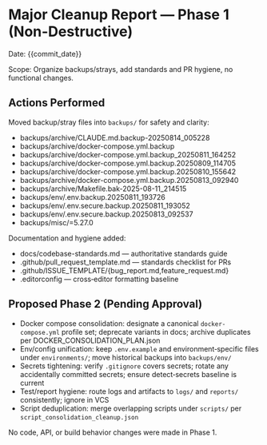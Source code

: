 # Major Cleanup Report — Phase 1 (Non-Destructive)

Date: {{commit_date}}

Scope: Organize backups/strays, add standards and PR hygiene, no functional changes.

## Actions Performed

Moved backup/stray files into `backups/` for safety and clarity:

- backups/archive/CLAUDE.md.backup-20250814_005228
- backups/archive/docker-compose.yml.backup
- backups/archive/docker-compose.yml.backup_20250811_164252
- backups/archive/docker-compose.yml.backup.20250809_114705
- backups/archive/docker-compose.yml.backup.20250810_155642
- backups/archive/docker-compose.yml.backup.20250813_092940
- backups/archive/Makefile.bak-2025-08-11_214515
- backups/env/.env.backup.20250811_193726
- backups/env/.env.secure.backup.20250811_193052
- backups/env/.env.secure.backup.20250813_092537
- backups/misc/=5.27.0

Documentation and hygiene added:

- docs/codebase-standards.md — authoritative standards guide
- .github/pull_request_template.md — standards checklist for PRs
- .github/ISSUE_TEMPLATE/{bug_report.md,feature_request.md}
- .editorconfig — cross‑editor formatting baseline

## Proposed Phase 2 (Pending Approval)

- Docker compose consolidation: designate a canonical `docker-compose.yml` profile set; deprecate variants in docs; archive duplicates per DOCKER_CONSOLIDATION_PLAN.json
- Env/config unification: keep `.env.example` and environment‑specific files under `environments/`; move historical backups into `backups/env/`
- Secrets tightening: verify `.gitignore` covers secrets; rotate any accidentally committed secrets; ensure detect‑secrets baseline is current
- Test/report hygiene: route logs and artifacts to `logs/` and `reports/` consistently; ignore in VCS
- Script deduplication: merge overlapping scripts under `scripts/` per `script_consolidation_cleanup.json`

No code, API, or build behavior changes were made in Phase 1.

